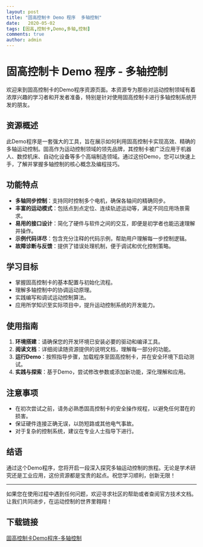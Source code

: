 ```yaml
---
layout: post
title: "固高控制卡 Demo 程序  多轴控制"
date:   2020-05-02
tags: [固高,控制卡,Demo,多轴,控制]
comments: true
author: admin
---
```

# 固高控制卡 Demo 程序 - 多轴控制

欢迎来到固高控制卡的Demo程序资源页面。本资源专为那些对运动控制领域有着浓厚兴趣的学习者和开发者准备，特别是针对使用固高控制卡进行多轴控制系统开发的朋友。

## 资源概述

此Demo程序是一套强大的工具，旨在展示如何利用固高控制卡实现高效、精确的多轴运动控制。固高作为运动控制领域的领先品牌，其控制卡被广泛应用于机器人、数控机床、自动化设备等多个高端制造领域。通过这份Demo，您可以快速上手，了解并掌握多轴控制的核心概念及编程技巧。

## 功能特点

- **多轴同步控制**：支持同时控制多个电机，确保各轴间的精确同步。
- **丰富的运动模式**：包括点到点定位、连续轨迹运动等，满足不同应用场景需求。
- **易用的接口设计**：简化了硬件与软件之间的交互，即便是初学者也能迅速理解并操作。
- **示例代码详尽**：包含充分注释的代码示例，帮助用户理解每一步控制逻辑。
- **故障诊断与反馈**：提供了错误处理机制，便于调试和优化控制策略。

## 学习目标

- 掌握固高控制卡的基本配置与初始化流程。
- 理解多轴控制中的协调运动原理。
- 实践编写和调试运动控制算法。
- 应用所学知识至实际项目中，提升运动控制系统的开发能力。

## 使用指南

1. **环境搭建**：请确保您的开发环境已安装必要的驱动和编译工具。
2. **阅读文档**：详细阅读随资源提供的说明文档，理解每一部分的功能。
3. **运行Demo**：按照指导步骤，加载程序至固高控制卡，并在安全环境下启动测试。
4. **实践与探索**：基于Demo，尝试修改参数或添加新功能，深化理解和应用。

## 注意事项

- 在初次尝试之前，请务必熟悉固高控制卡的安全操作规程，以避免任何潜在的损害。
- 保证硬件连接正确无误，以防短路或其他电气事故。
- 对于复杂的控制系统，建议在专业人士指导下进行。

## 结语

通过这个Demo程序，您将开启一段深入探究多轴运动控制的旅程。无论是学术研究还是工业应用，这份资源都是宝贵的起点。祝您学习顺利，创新无限！

---

如果您在使用过程中遇到任何问题，欢迎寻求社区的帮助或者查阅官方技术文档。让我们共同进步，在运动控制的世界里翱翔！

## 下载链接

[固高控制卡Demo程序-多轴控制](https://pan.quark.cn/s/0aef5674f00d)
